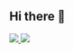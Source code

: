 ## Hi there 👋

<!--
**JellyArumi/JellyArumi** is a ✨ _special_ ✨ repository because its `README.md` (this file) appears on your GitHub profile.

Here are some ideas to get you started:

- 🔭 I’m currently working on ...
- 🌱 I’m currently learning ...
- 👯 I’m looking to collaborate on ...
- 🤔 I’m looking for help with ...
- 💬 Ask me about ...
- 📫 How to reach me: ...
- 😄 Pronouns: ...
- ⚡ Fun fact: ...
-->


<a href="https://github.com/devxb/gitanimals">
  <img src="https://render.gitanimals.org/farms/{JellyArumi}"/>
</a>


<a href="https://github.com/devxb/gitanimals">
  <img src="https://render.gitanimals.org/farms/{JellyArumi}"/>
</a>
